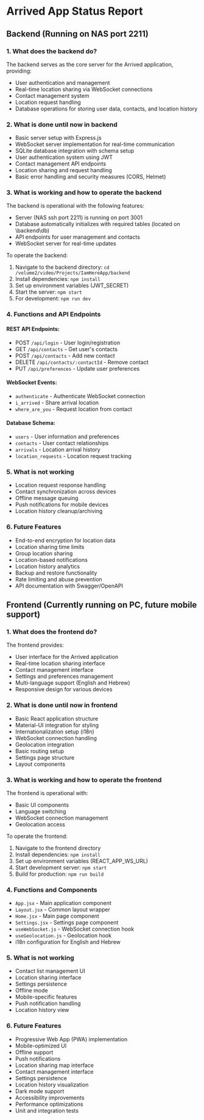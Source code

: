 # Arrived App Status Report

## Backend (Running on NAS port 2211)

### 1. What does the backend do?
The backend serves as the core server for the Arrived application, providing:
- User authentication and management
- Real-time location sharing via WebSocket connections
- Contact management system
- Location request handling
- Database operations for storing user data, contacts, and location history

### 2. What is done until now in backend
- Basic server setup with Express.js
- WebSocket server implementation for real-time communication
- SQLite database integration with schema setup
- User authentication system using JWT
- Contact management API endpoints
- Location sharing and request handling
- Basic error handling and security measures (CORS, Helmet)

### 3. What is working and how to operate the backend
The backend is operational with the following features:
- Server (NAS ssh port 2211) is running on port 3001
- Database automatically initializes with required tables (located on \backend\db)
- API endpoints for user management and contacts
- WebSocket server for real-time updates

To operate the backend:
1. Navigate to the backend directory: `cd /volume2/video/Projects/IamHereApp/backend`
2. Install dependencies: `npm install`
3. Set up environment variables (JWT_SECRET)
4. Start the server: `npm start`
5. For development: `npm run dev`

### 4. Functions and API Endpoints

#### REST API Endpoints:
- POST `/api/login` - User login/registration
- GET `/api/contacts` - Get user's contacts
- POST `/api/contacts` - Add new contact
- DELETE `/api/contacts/:contactId` - Remove contact
- PUT `/api/preferences` - Update user preferences

#### WebSocket Events:
- `authenticate` - Authenticate WebSocket connection
- `i_arrived` - Share arrival location
- `where_are_you` - Request location from contact

#### Database Schema:
- `users` - User information and preferences
- `contacts` - User contact relationships
- `arrivals` - Location arrival history
- `location_requests` - Location request tracking

### 5. What is not working
- Location request response handling
- Contact synchronization across devices
- Offline message queuing
- Push notifications for mobile devices
- Location history cleanup/archiving

### 6. Future Features
- End-to-end encryption for location data
- Location sharing time limits
- Group location sharing
- Location-based notifications
- Location history analytics
- Backup and restore functionality
- Rate limiting and abuse prevention
- API documentation with Swagger/OpenAPI

## Frontend (Currently running on PC, future mobile support)

### 1. What does the frontend do?
The frontend provides:
- User interface for the Arrived application
- Real-time location sharing interface
- Contact management interface
- Settings and preferences management
- Multi-language support (English and Hebrew)
- Responsive design for various devices

### 2. What is done until now in frontend
- Basic React application structure
- Material-UI integration for styling
- Internationalization setup (i18n)
- WebSocket connection handling
- Geolocation integration
- Basic routing setup
- Settings page structure
- Layout components

### 3. What is working and how to operate the frontend
The frontend is operational with:
- Basic UI components
- Language switching
- WebSocket connection management
- Geolocation access

To operate the frontend:
1. Navigate to the frontend directory
2. Install dependencies: `npm install`
3. Set up environment variables (REACT_APP_WS_URL)
4. Start development server: `npm start`
5. Build for production: `npm run build`

### 4. Functions and Components
- `App.jsx` - Main application component
- `Layout.jsx` - Common layout wrapper
- `Home.jsx` - Main page component
- `Settings.jsx` - Settings page component
- `useWebSocket.js` - WebSocket connection hook
- `useGeolocation.js` - Geolocation hook
- i18n configuration for English and Hebrew

### 5. What is not working
- Contact list management UI
- Location sharing interface
- Settings persistence
- Offline mode
- Mobile-specific features
- Push notification handling
- Location history view

### 6. Future Features
- Progressive Web App (PWA) implementation
- Mobile-optimized UI
- Offline support
- Push notifications
- Location sharing map interface
- Contact management interface
- Settings persistence
- Location history visualization
- Dark mode support
- Accessibility improvements
- Performance optimizations
- Unit and integration tests 